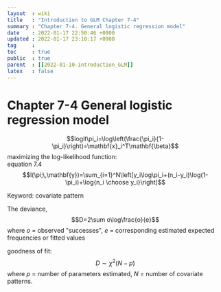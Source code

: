 ```yaml
---
layout  : wiki
title   : "Introduction to GLM Chapter 7-4"
summary : "Chapter 7-4. General logistic regression model"
date    : 2022-01-17 22:50:46 +0900
updated : 2022-01-17 23:10:17 +0900
tag     : 
toc     : true
public  : true
parent  : [[2022-01-10-introduction_GLM]]
latex   : false
---
```


# Chapter 7-4 General logistic regression model

$$logit\pi_i=\log\left(\frac{\pi_i}{1-\pi_i}\right)=\mathbf{x}_i^T\mathbf{\beta}$$
maximizing the log-likelihood function:  
equation 7.4  
$$l(\pi;\,\mathbf{y})=\sum_{i=1}^N\left[y_i\log\pi_i+(n_i-y_i)\log(1-\pi_i)+\log{n_i \choose y_i}\right]$$

Keyword: covariate pattern  

The deviance,  
$$D=2\sum o\log\frac{o}{e}$$
where $o$ = observed "successes", $e$ = corresponding estimated expected frequencies or fitted values  

goodness of fit:  
$$D\sim\chi^2(N-p)$$
where $p$ = number of parameters estimated, $N$ = number of covariate patterns.
